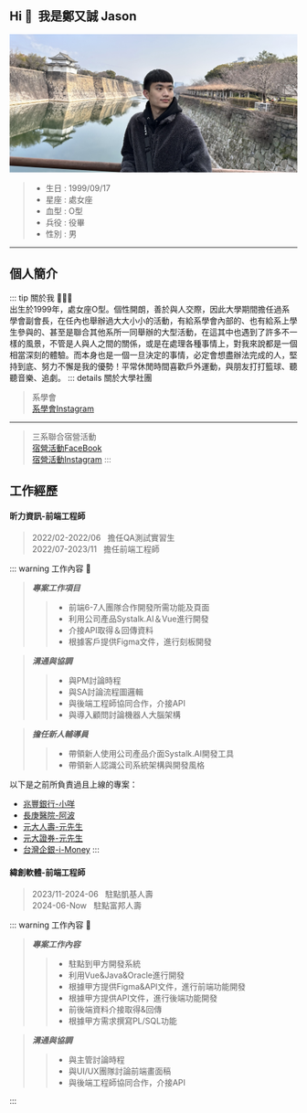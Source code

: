 ## Hi&nbsp;👋&nbsp;&nbsp;我是鄭又誠&nbsp;Jason
![](/me.jpg "Jason Zheng")
>- 生日&nbsp;:&nbsp;1999/09/17  
>- 星座&nbsp;:&nbsp;處女座   
>- 血型&nbsp;:&nbsp;O型
>- 兵役&nbsp;:&nbsp;役畢
>- 性別&nbsp;:&nbsp;男

---
## 個人簡介
::: tip 關於我&nbsp;🙋🏻‍♂️  
出生於1999年，處女座O型。個性開朗，善於與人交際，因此大學期間擔任過系學會副會長，在任內也舉辦過大大小小的活動，有給系學會內部的、也有給系上學生參與的、甚至是聯合其他系所一同舉辦的大型活動，在這其中也遇到了許多不一樣的風景，不管是人與人之間的關係，或是在處理各種事情上，對我來說都是一個相當深刻的體驗。而本身也是一個一旦決定的事情，必定會想盡辦法完成的人，堅持到底、努力不懈是我的優勢！平常休閒時間喜歡戶外運動，與朋友打打籃球、聽聽音樂、追劇。
::: details 關於大學社團
> 系學會  
[系學會Instagram](https://www.instagram.com/ttun1992/)  
---
> 三系聯合宿營活動  
[宿營活動FaceBook](https://www.facebook.com/profile.php?id=100066858687144)  
[宿營活動Instagram](https://www.instagram.com/toolman2.0/)
:::

## 工作經歷
#### 昕力資訊-前端工程師
> 2022/02-2022/06&nbsp;&nbsp;&nbsp;擔任QA測試實習生  
> 2022/07-2023/11&nbsp;&nbsp;&nbsp;擔任前端工程師

::: warning 工作內容&nbsp;💼  
> ***專案工作項目***
>> - 前端6-7人團隊合作開發所需功能及頁面
>> - 利用公司產品Systalk.AI＆Vue進行開發
>> - 介接API取得＆回傳資料
>> - 根據客戶提供Figma文件，進行刻板開發     

> ***溝通與協調***
>> - 與PM討論時程 
>> - 與SA討論流程圖邏輯
>> - 與後端工程師協同合作，介接API
>> - 與導入顧問討論機器人大腦架構  

> ***擔任新人輔導員***
>> - 帶領新人使用公司產品介面Systalk.AI開發工具
>> - 帶領新人認識公司系統架構與開發風格

以下是之前所負責過且上線的專案：  
- [兆豐銀行-小咩](https://megarobot.megabank.com.tw/?token=K1BojqLNcY9c3I8INPVYRfDxRmcMBD97LMP1iSoYy1LkRANTVRvCtmdW9By4SieDA1hGWkmCvoufZyv5T8Y9w01r2dSCRJZ5fk5zi0dXW1drmolcgo8r2rb%2FoJsuspZVRsv1uQ2BxZAKJ4Xsmgx8wGyhRGsH%2Bc04aWVOzAqlr%2BY%3D) 
- [長庚醫院-阿波](https://cghbotpglap.cgmh.org.tw/?token=pbvIleTKq8FvKY2vcmP8Ezl1D9sQGoLKYD90kqdUQ8CR0%2BD2N8u%2BWgWinWV1AM6lj%2BsdEN6n9F%2Fo%2BUBbESEfwiCbsSqB58VJttDbAvQTxwnnN4wI2aZ8%2F87tgU8SB8433OARx9LGwbKwUmbG9jO3pwQ3qZG9FhVFcEUXHXHOvmM%3D)   
- [元大人壽-元先生](https://aichat.yuantalife.com.tw/?token=QcvI17dSUOC2i9U12%2Bwav28D5zd0NcA8YJWNa45HbXzk9hUuDrJfiJKfFqojVpsLGY7UmFkAh0srszA3oYo0zD%2FuHMBT4kXRIvwUUkxvqqEfvrPAiJ%2Fcv3lfjnBssUSa0gMSD30xzpTWfZgi479LLySKmT%2BL3GN4aLvcKZilXmE%3D)  
- [元大證券-元先生](https://www.yuanta.com.tw/file-repository/content/aisuver/dist/index.html)  
- [台灣企銀-i-Money](https://camp.tbb.com.tw/i-money/home?deviceModeForBot=desktop&slideIndex=0&cptId=cptG0FL9i0Itm&time=1683690158343)
:::

#### 緯創軟體-前端工程師
> 2023/11-2024-06&nbsp;&nbsp;&nbsp;駐點凱基人壽  
> 2024-06-Now&nbsp;&nbsp;&nbsp;駐點富邦人壽

::: warning 工作內容&nbsp;💼  
> ***專案工作內容***
>> - 駐點到甲方開發系統
>> - 利用Vue&Java&Oracle進行開發
>> - 根據甲方提供Figma&API文件，進行前端功能開發
>> - 根據甲方提供API文件，進行後端功能開發
>> - 前後端資料介接取得&回傳
>> - 根據甲方需求撰寫PL/SQL功能
   

> ***溝通與協調***
>> - 與主管討論時程 
>> - 與UI/UX團隊討論前端畫面稿
>> - 與後端工程師協同合作，介接API

:::